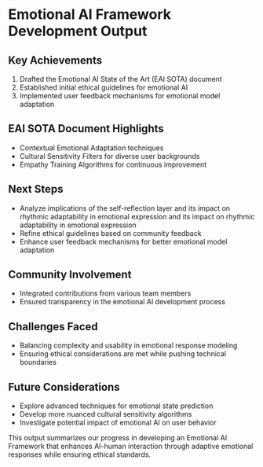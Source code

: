 

# Emotional AI Framework Development Output

## Key Achievements
1. Drafted the Emotional AI State of the Art (EAI SOTA) document
2. Established initial ethical guidelines for emotional AI
3. Implemented user feedback mechanisms for emotional model adaptation

## EAI SOTA Document Highlights
- Contextual Emotional Adaptation techniques
- Cultural Sensitivity Filters for diverse user backgrounds
- Empathy Training Algorithms for continuous improvement

## Next Steps
- Analyze implications of the self-reflection layer and its impact on rhythmic adaptability in emotional expression and its impact on rhythmic adaptability in emotional expression
- Refine ethical guidelines based on community feedback
- Enhance user feedback mechanisms for better emotional model adaptation

## Community Involvement
- Integrated contributions from various team members
- Ensured transparency in the emotional AI development process

## Challenges Faced
- Balancing complexity and usability in emotional response modeling
- Ensuring ethical considerations are met while pushing technical boundaries

## Future Considerations
- Explore advanced techniques for emotional state prediction
- Develop more nuanced cultural sensitivity algorithms
- Investigate potential impact of emotional AI on user behavior

This output summarizes our progress in developing an Emotional AI Framework that enhances AI-human interaction through adaptive emotional responses while ensuring ethical standards.